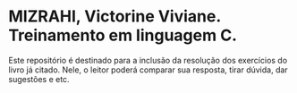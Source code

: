 # MIZRAHI, Victorine Viviane. Treinamento em linguagem C.

Este repositório é destinado para a inclusão da resolução dos exercícios do livro já citado. Nele, o leitor poderá comparar sua
resposta, tirar dúvida, dar sugestões e etc.

